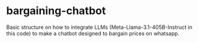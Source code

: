 # bargaining-chatbot
Basic structure on how to integrate LLMs (Meta-Llama-3.1-405B-Instruct in this code) to make a chatbot designed to bargain prices on whatsapp.
